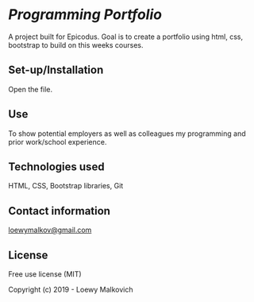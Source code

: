 # _Programming Portfolio_

A project built for Epicodus. Goal is to create a portfolio using html, css, bootstrap to build on this weeks courses. 

## Set-up/Installation

Open the file.

## Use

To show potential employers as well as colleagues my programming and prior work/school experience.

## Technologies used

HTML, CSS, Bootstrap libraries, Git

## Contact information

loewymalkov@gmail.com

## License

Free use license (MIT) 

Copyright (c) 2019 - Loewy Malkovich